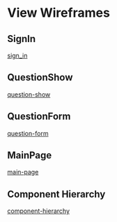 # View Wireframes


## SignIn
[sign_in]

## QuestionShow
[question-show]

## QuestionForm
[question-form]

## MainPage
[main-page] 

## Component Hierarchy
[component-hierarchy] 

[sign_in]: ./wireframes/sign_in.png
[question-show]: ./wireframes/question_show.png
[question-form]: ./wireframes/question_form.png
[main-page]: ./wireframes/main_page.png
[component-hierarchy]: ./wireframes/component_hierarchy.png